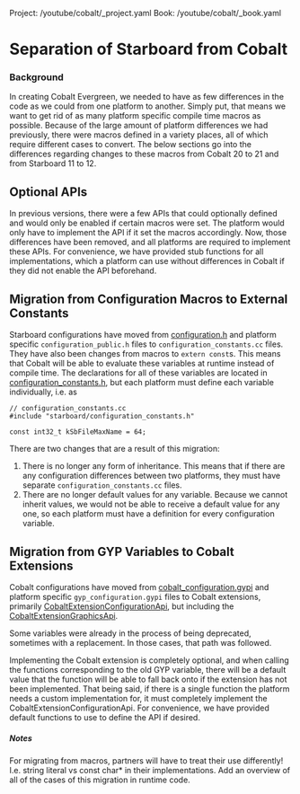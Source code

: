 Project: /youtube/cobalt/_project.yaml
Book: /youtube/cobalt/_book.yaml

# Separation of Starboard from Cobalt

### Background

In creating Cobalt Evergreen, we needed to have as few differences in the code
as we could from one platform to another. Simply put, that means we want to get
rid of as many platform specific compile time macros as possible. Because of
the large amount of platform differences we had previously, there were macros
defined in a variety places, all of which require different cases to convert.
The below sections go into the differences regarding changes to these macros
from Cobalt 20 to 21 and from Starboard 11 to 12.

## Optional APIs

In previous versions, there were a few APIs that could optionally defined and
would only be enabled if certain macros were set. The platform would only have
to implement the API if it set the macros accordingly. Now, those differences
have been removed, and all platforms are required to implement these APIs. For
convenience, we have provided stub functions for all implementations, which a
platform can use without differences in Cobalt if they did not enable the API
beforehand.

## Migration from Configuration Macros to External Constants

Starboard configurations have moved from
[configuration.h](../configuration.h) and platform specific
`configuration_public.h` files to `configuration_constants.cc` files. They
have also been changes from macros to `extern const`s. This means that Cobalt
will be able to evaluate these variables at runtime instead of compile time.
The declarations for all of these variables are located in
[configuration_constants.h](../configuration_constants.h), but each platform
must define each variable individually, i.e. as
```
// configuration_constants.cc
#include "starboard/configuration_constants.h"

const int32_t kSbFileMaxName = 64;
```
There are two changes that are a result of this migration:

1. There is no longer any form of inheritance. This means that if there are any
configuration differences between two platforms, they must have separate
`configuration_constants.cc` files.
2. There are no longer default values for any variable. Because we cannot
inherit values, we would not be able to receive a default value for any one, so
each platform must have a definition for every configuration variable.

## Migration from GYP Variables to Cobalt Extensions

Cobalt configurations have moved from [cobalt_configuration.gypi](../../cobalt/build/cobalt_configuration.gypi) and platform specific `gyp_configuration.gypi` files to Cobalt extensions, primarily [CobaltExtensionConfigurationApi](../../cobalt/extension/configuration.h), but including the [CobaltExtensionGraphicsApi](../../cobalt/extension/graphics.h).

Some variables were already in the process of being deprecated, sometimes with a replacement. In those cases, that path was followed.

Implementing the Cobalt extension is completely optional, and when calling the functions corresponding to the old GYP variable, there will be a default value that the function will be able to fall back onto if the extension has not been implemented. That being said, if there is a single function the platform needs a custom implementation for, it must completely implement the CobaltExtensionConfigurationApi. For convenience, we have provided default functions to use to define the API if desired.

##### Notes

For migrating from macros, partners will have to treat their use differently! I.e. string literal vs const char* in their implementations. Add an overview of all of the cases of this migration in runtime code.
